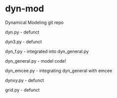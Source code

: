 # dyn-mod

Dynamical Modeling git repo

dyn.py - defunct

dyn3.py - defunct

dyn_f.py - integrated into dyn_general.py

dyn_general.py - model code!

dyn_emcee.py - integrating dyn_general with emcee

dynxy.py - defunct

grid.py - defunct
